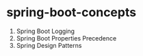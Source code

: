 # spring-boot-concepts

1. Spring Boot Logging 
2. Spring Boot Properties Precedence
3. Spring Design Patterns